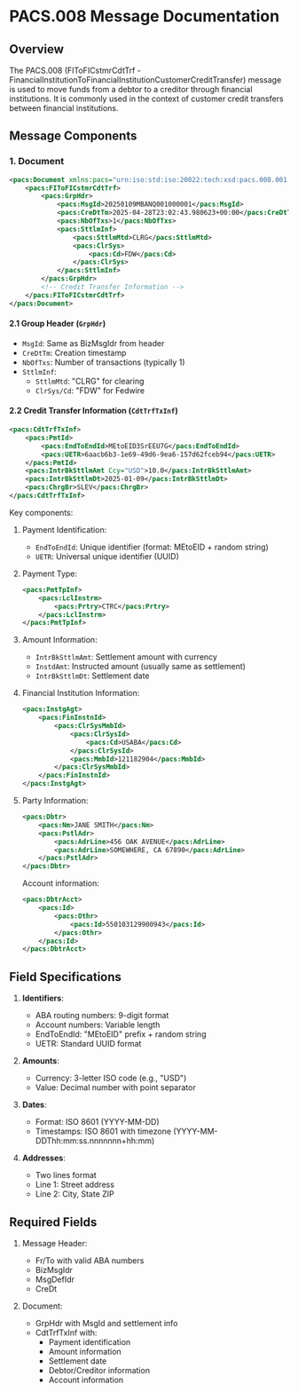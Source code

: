 # PACS.008 Message Documentation

## Overview

The PACS.008 (FIToFICstmrCdtTrf - FinancialInstitutionToFinancialInstitutionCustomerCreditTransfer) message is used to move funds from a debtor to a creditor through financial institutions. It is commonly used in the context of customer credit transfers between financial institutions.

## Message Components

### 1. Document

```xml
<pacs:Document xmlns:pacs="urn:iso:std:iso:20022:tech:xsd:pacs.008.001.08">
    <pacs:FIToFICstmrCdtTrf>
        <pacs:GrpHdr>
            <pacs:MsgId>20250109MBANQ001000001</pacs:MsgId>
            <pacs:CreDtTm>2025-04-28T23:02:43.980623+00:00</pacs:CreDtTm>
            <pacs:NbOfTxs>1</pacs:NbOfTxs>
            <pacs:SttlmInf>
                <pacs:SttlmMtd>CLRG</pacs:SttlmMtd>
                <pacs:ClrSys>
                    <pacs:Cd>FDW</pacs:Cd>
                </pacs:ClrSys>
            </pacs:SttlmInf>
        </pacs:GrpHdr>
        <!-- Credit Transfer Information -->
    </pacs:FIToFICstmrCdtTrf>
</pacs:Document>
```

#### 2.1 Group Header (`GrpHdr`)
- `MsgId`: Same as BizMsgIdr from header
- `CreDtTm`: Creation timestamp
- `NbOfTxs`: Number of transactions (typically 1)
- `SttlmInf`: 
  - `SttlmMtd`: "CLRG" for clearing
  - `ClrSys/Cd`: "FDW" for Fedwire

#### 2.2 Credit Transfer Information (`CdtTrfTxInf`)

```xml
<pacs:CdtTrfTxInf>
    <pacs:PmtId>
        <pacs:EndToEndId>MEtoEID3SrEEU7G</pacs:EndToEndId>
        <pacs:UETR>6aacb6b3-1e69-49d6-9ea6-157d62fceb94</pacs:UETR>
    </pacs:PmtId>
    <pacs:IntrBkSttlmAmt Ccy="USD">10.0</pacs:IntrBkSttlmAmt>
    <pacs:IntrBkSttlmDt>2025-01-09</pacs:IntrBkSttlmDt>
    <pacs:ChrgBr>SLEV</pacs:ChrgBr>
</pacs:CdtTrfTxInf>
```

Key components:
1. Payment Identification:
   - `EndToEndId`: Unique identifier (format: MEtoEID + random string)
   - `UETR`: Universal unique identifier (UUID)

2. Payment Type:
   ```xml
   <pacs:PmtTpInf>
       <pacs:LclInstrm>
           <pacs:Prtry>CTRC</pacs:Prtry>
       </pacs:LclInstrm>
   </pacs:PmtTpInf>
   ```

3. Amount Information:
   - `IntrBkSttlmAmt`: Settlement amount with currency
   - `InstdAmt`: Instructed amount (usually same as settlement)
   - `IntrBkSttlmDt`: Settlement date

4. Financial Institution Information:
   ```xml
   <pacs:InstgAgt>
       <pacs:FinInstnId>
           <pacs:ClrSysMmbId>
               <pacs:ClrSysId>
                   <pacs:Cd>USABA</pacs:Cd>
               </pacs:ClrSysId>
               <pacs:MmbId>121182904</pacs:MmbId>
           </pacs:ClrSysMmbId>
       </pacs:FinInstnId>
   </pacs:InstgAgt>
   ```

5. Party Information:
   ```xml
   <pacs:Dbtr>
       <pacs:Nm>JANE SMITH</pacs:Nm>
       <pacs:PstlAdr>
           <pacs:AdrLine>456 OAK AVENUE</pacs:AdrLine>
           <pacs:AdrLine>SOMEWHERE, CA 67890</pacs:AdrLine>
       </pacs:PstlAdr>
   </pacs:Dbtr>
   ```

   Account information:
   ```xml
   <pacs:DbtrAcct>
       <pacs:Id>
           <pacs:Othr>
               <pacs:Id>550103129900943</pacs:Id>
           </pacs:Othr>
       </pacs:Id>
   </pacs:DbtrAcct>
   ```

## Field Specifications

1. **Identifiers**:
   - ABA routing numbers: 9-digit format
   - Account numbers: Variable length
   - EndToEndId: "MEtoEID" prefix + random string
   - UETR: Standard UUID format

2. **Amounts**:
   - Currency: 3-letter ISO code (e.g., "USD")
   - Value: Decimal number with point separator

3. **Dates**:
   - Format: ISO 8601 (YYYY-MM-DD)
   - Timestamps: ISO 8601 with timezone (YYYY-MM-DDThh:mm:ss.nnnnnnn+hh:mm)

4. **Addresses**:
   - Two lines format
   - Line 1: Street address
   - Line 2: City, State ZIP

## Required Fields

1. Message Header:
   - Fr/To with valid ABA numbers
   - BizMsgIdr
   - MsgDefIdr
   - CreDt

2. Document:
   - GrpHdr with MsgId and settlement info
   - CdtTrfTxInf with:
     - Payment identification
     - Amount information
     - Settlement date
     - Debtor/Creditor information
     - Account information
